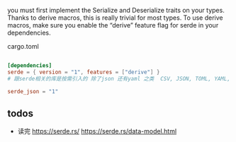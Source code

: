 you must first implement the Serialize and Deserialize traits on your types. Thanks to derive macros, this is really trivial for most types. To use derive macros, make sure you enable the “derive” feature flag for serde in your dependencies.

cargo.toml
~~~toml

[dependencies]
serde = { version = "1", features = ["derive"] }
# 跟serde相关的库是按需引入的 除了json 还有yaml 之类  CSV, JSON, TOML, YAML, and RON 

serde_json = "1"

~~~

## todos
- 读完 https://serde.rs/
https://serde.rs/data-model.html